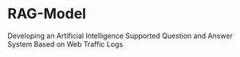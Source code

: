 # RAG-Model
Developing an Artificial Intelligence Supported Question and Answer System Based on Web Traffic Logs
